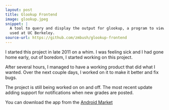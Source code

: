 ```yaml
---
layout: post
title: Glookup Frontend
image: glookup.jpeg
snippet: |
  A tool to query and display the output for glookup, a program to view grades 
  used at UC Berkeley.
source-url: https://github.com/zmbush/glookup-frontend
---
```

I started this project in late 2011 on a whim. I was feeling sick and I had
gone home early, out of boredom, I started working on this project. 

After several hours, I managed to have a working product that did what I
wanted. Over the next couple days, I worked on it to make it better and fix
bugs. 

The project is still being worked on on and off. The most recent update adding
support for notifications when new grades are posted.

You can download the app from the [Android
Market](https://market.android.com/details?id=zipcodeman.glookup)
